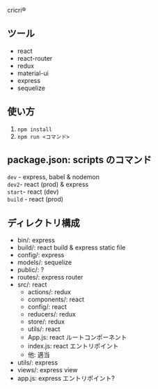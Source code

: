 cricri®

## ツール
+ react
+ react-router
+ redux
+ material-ui
+ express
+ sequelize

## 使い方
1. `npm install`
2. `npm run <コマンド>`

## package.json: scripts のコマンド
`dev` - express, babel & nodemon  
`dev2`- react (prod) & express  
`start`- react (dev)  
`build` - react (prod)  

## ディレクトリ構成
+ bin/: express
+ build/: react build & express static file
+ config/: express
+ models/: sequelize
+ public/: ?
+ routes/: express router
+ src/: react
  + actions/: redux
  + components/: react
  + config/: react
  + reducers/: redux
  + store/: redux
  + utils/: react
  + App.js: react ルートコンポーネント
  + index.js: react エントリポイント
  + 他: 適当
+ utils/: express
+ views/: express view
+ app.js: express エントリポイント?
